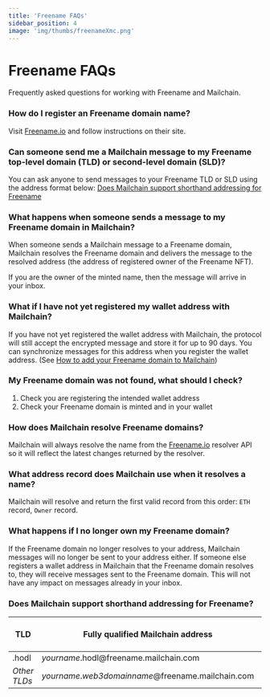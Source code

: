 ```yaml
---
title: 'Freename FAQs'
sidebar_position: 4
image: 'img/thumbs/freenameXmc.png'
---
```


# Freename FAQs

Frequently asked questions for working with Freename and Mailchain.

### How do I register an Freename domain name?

Visit [Freename.io](https://freename.io) and follow instructions on their site.

### Can someone send me a Mailchain message to my Freename top-level domain (TLD) or second-level domain (SLD)?

You can ask anyone to send messages to your Freename TLD or SLD using the address format below: [Does Mailchain support shorthand addressing for Freename](#does-mailchain-support-shorthand-addressing-for-freename)

### What happens when someone sends a message to my Freename domain in Mailchain?

When someone sends a Mailchain message to a Freename domain, Mailchain resolves the Freename domain and delivers the message to the resolved address (the address of registered owner of the Freename NFT).

If you are the owner of the minted name, then the message will arrive in your inbox.

### What if I have not yet registered my wallet address with Mailchain?

If you have not yet registered the wallet address with Mailchain, the protocol will still accept the encrypted message and store it for up to 90 days. You can synchronize messages for this address when you register the wallet address. (See [How to add your Freename domain to Mailchain](/user/guides/name-services/freename/freename-getting-started#how-to-add-your-freename-domain-name-to-mailchain))

### My Freename domain was not found, what should I check?

1. Check you are registering the intended wallet address
2. Check your Freename domain is minted and in your wallet

### How does Mailchain resolve Freename domains?

Mailchain will always resolve the name from the [Freename.io](https://freename.io) resolver API so it will reflect the latest changes returned by the resolver.

### What address record does Mailchain use when it resolves a name?

Mailchain will resolve and return the first valid record from this order: `ETH` record, `Owner` record.

### What happens if I no longer own my Freename domain?

If the Freename domain no longer resolves to your address, Mailchain messages will no longer be sent to your address either. If someone else registers a wallet address in Mailchain that the Freename domain resolves to, they will receive messages sent to the Freename domain. This will not have any impact on messages already in your inbox.

### Does Mailchain support shorthand addressing for Freename?

| TLD          | Fully qualified Mailchain address                               | Shorthand Mailchain address | Name service address                              |
| ------------ | --------------------------------------------------------------- | --------------------------- | ------------------------------------------------- |
| .hodl        | _yourname_.hodl<span>@</span>freename.mailchain.com             | _yourname_.hodl             | _yourname_.hodl<span>@</span>freename             |
| _Other TLDs_ | _yourname_._web3domainname_<span>@</span>freename.mailchain.com |                             | _yourname_._web3domainname_<span>@</span>freename |
